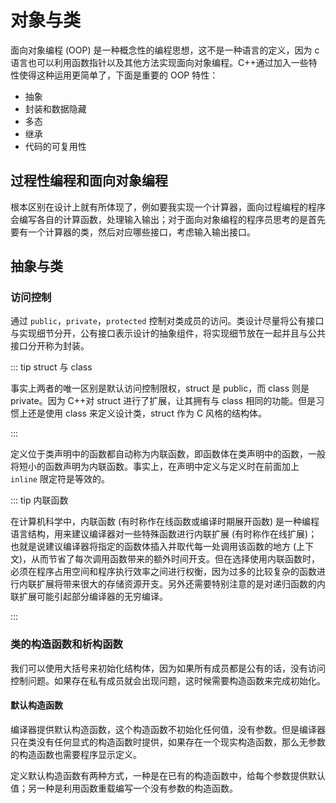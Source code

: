 # 对象与类

面向对象编程 (OOP) 是一种概念性的编程思想，这不是一种语言的定义，因为 c 语言也可以利用函数指针以及其他方法实现面向对象编程。C++通过加入一些特性使得这种运用更简单了，下面是重要的 OOP 特性：

- 抽象
- 封装和数据隐藏
- 多态
- 继承
- 代码的可复用性

## 过程性编程和面向对象编程

根本区别在设计上就有所体现了，例如要我实现一个计算器，面向过程编程的程序会编写各自的计算函数，处理输入输出；对于面向对象编程的程序员思考的是首先要有一个计算器的类，然后对应哪些接口，考虑输入输出接口。

## 抽象与类

### 访问控制

通过 `public`，`private`，`protected` 控制对类成员的访问。类设计尽量将公有接口与实现细节分开，公有接口表示设计的抽象组件，将实现细节放在一起并且与公共接口分开称为封装。

::: tip struct 与 class

事实上两者的唯一区别是默认访问控制限权，struct 是 public，而 class 则是 private。因为 C++对 struct 进行了扩展，让其拥有与 class 相同的功能。但是习惯上还是使用 class 来定义设计类，struct 作为 C 风格的结构体。

:::

定义位于类声明中的函数都自动称为内联函数，即函数体在类声明中的函数，一般将短小的函数声明为内联函数。事实上，在声明中定义与定义时在前面加上 `inline` 限定符是等效的。

::: tip 内联函数

在计算机科学中，内联函数 (有时称作在线函数或编译时期展开函数) 是一种编程语言结构，用来建议编译器对一些特殊函数进行内联扩展 (有时称作在线扩展)；也就是说建议编译器将指定的函数体插入并取代每一处调用该函数的地方 (上下文)，从而节省了每次调用函数带来的额外时间开支。但在选择使用内联函数时，必须在程序占用空间和程序执行效率之间进行权衡，因为过多的比较复杂的函数进行内联扩展将带来很大的存储资源开支。另外还需要特别注意的是对递归函数的内联扩展可能引起部分编译器的无穷编译。

:::

### 类的构造函数和析构函数

我们可以使用大括号来初始化结构体，因为如果所有成员都是公有的话，没有访问控制问题。如果存在私有成员就会出现问题，这时候需要构造函数来完成初始化。

#### 默认构造函数

编译器提供默认构造函数，这个构造函数不初始化任何值，没有参数。但是编译器只在类没有任何显式的构造函数时提供，如果存在一个现实构造函数，那么无参数的构造函数也需要程序显示定义。

定义默认构造函数有两种方式，一种是在已有的构造函数中，给每个参数提供默认值；另一种是利用函数重载编写一个没有参数的构造函数。

